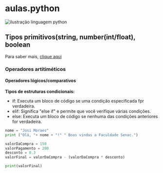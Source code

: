 # aulas.python

![ilustração linguagem python](https://lginfo.com.br/site/wp-content/uploads/2023/10/Python-Symbol.png)

## Tipos primitivos(string, number(int/float), boolean

Para saber mais, [clique aqui](https://revistamonet.globo.com/celebridades/noticia/2025/04/o-alerta-que-selena-gomez-deu-para-taylor-swift-sobre-blake-lively-segundo-jornal-e-como-tudo-se-confirmou-com-e-assim-que-acaba.ghtml)

### Operadores artitiméticos
#### Operadores lógicos/comparativos
**Tipos de estruturas condicionais:**

- if: Executa um bloco de código se uma condição especificada fpr verdadeira.
- elif: Significa "else if" e permite que você verifique várias condições.
- else: Executa um bloco de código se nenhuma das condições anteriores for verdadeira.

```py
nome = "Josi Moraes"
print ("Olá, "+ nome + "!" " Boas vindas a Faculdade Senac.")

valorDaCompra = 150
valorPagamento = 200
desconto = 0.3
valorFinal = valorDaCompra - (valorDaCompra * desconto)

print(valorFinal)
```
